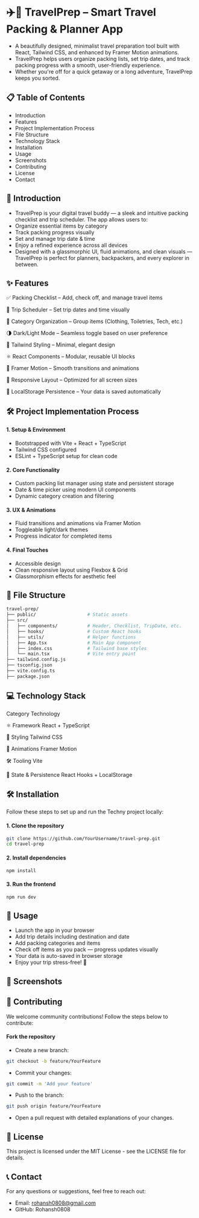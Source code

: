# ✈️🧳 TravelPrep – Smart Travel Packing & Planner App

- A beautifully designed, minimalist travel preparation tool built with React, Tailwind CSS, and enhanced by Framer Motion animations.
- TravelPrep helps users organize packing lists, set trip dates, and track packing progress with a smooth, user-friendly experience.
- Whether you're off for a quick getaway or a long adventure, TravelPrep keeps you sorted.

## 📋 Table of Contents
- Introduction
- Features
- Project Implementation Process
- File Structure
- Technology Stack
- Installation
- Usage
- Screenshots
- Contributing
- License
- Contact

## 📘 Introduction

- TravelPrep is your digital travel buddy — a sleek and intuitive packing checklist and trip scheduler. The app allows users to:
- Organize essential items by category
- Track packing progress visually
- Set and manage trip date & time
- Enjoy a refined experience across all devices
- Designed with a glassmorphic UI, fluid animations, and clean visuals — TravelPrep is perfect for planners, backpackers, and every explorer in between.


## ✨ Features

✅ Packing Checklist – Add, check off, and manage travel items

📅 Trip Scheduler – Set trip dates and time visually

📂 Category Organization – Group items (Clothing, Toiletries, Tech, etc.)

🌗 Dark/Light Mode – Seamless toggle based on user preference

🎨 Tailwind Styling – Minimal, elegant design

⚛️ React Components – Modular, reusable UI blocks

🎥 Framer Motion – Smooth transitions and animations

📱 Responsive Layout – Optimized for all screen sizes

💾 LocalStorage Persistence – Your data is saved automatically



## 🛠 Project Implementation Process

#### 1. Setup & Environment
- Bootstrapped with Vite + React + TypeScript
- Tailwind CSS configured
- ESLint + TypeScript setup for clean code

#### 2. Core Functionality
- Custom packing list manager using state and persistent storage
- Date & time picker using modern UI components
- Dynamic category creation and filtering

#### 3. UX & Animations
- Fluid transitions and animations via Framer Motion
- Toggleable light/dark themes
- Progress indicator for completed items

#### 4. Final Touches
- Accessible design
- Clean responsive layout using Flexbox & Grid
- Glassmorphism effects for aesthetic feel

## 📁 File Structure

```bash
travel-prep/
├── public/                   # Static assets
├── src/
│   ├── components/           # Header, Checklist, TripDate, etc.
│   ├── hooks/                # Custom React hooks
│   ├── utils/                # Helper functions
│   ├── App.tsx               # Main App component
│   ├── index.css             # Tailwind base styles
│   └── main.tsx              # Vite entry point
├── tailwind.config.js
├── tsconfig.json
├── vite.config.ts
├── package.json
```

## 💻 Technology Stack

Category	Technology

⚛️ Framework	React + TypeScript

🎨 Styling	Tailwind CSS

🎥 Animations	Framer Motion

🛠 Tooling	Vite

🧠 State & Persistence	React Hooks + LocalStorage


## 🛠 Installation

Follow these steps to set up and run the Techny project locally:

#### 1. Clone the repository
```bash
git clone https://github.com/YourUsername/travel-prep.git
cd travel-prep
```

#### 2. Install dependencies

```bash
npm install
```

#### 3. Run the frontend

```bash
npm run dev
```

## 🚀 Usage
- Launch the app in your browser
- Add trip details including destination and date
- Add packing categories and items
- Check off items as you pack — progress updates visually
- Your data is auto-saved in browser storage
- Enjoy your trip stress-free! 🎒


## 📸 Screenshots



## 🤝 Contributing
We welcome community contributions! Follow the steps below to contribute:

#### Fork the repository
- Create a new branch:
```bash
git checkout -b feature/YourFeature
```

- Commit your changes:
```bash
git commit -m 'Add your feature'
```

- Push to the branch:
```bash
git push origin feature/YourFeature
```

- Open a pull request with detailed explanations of your changes.

## 📄 License

This project is licensed under the MIT License - see the LICENSE file for details.

## 📞 Contact
For any questions or suggestions, feel free to reach out:

- Email: rohansh0808@gmail.com
- GitHub: Rohansh0808
